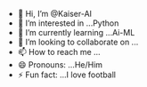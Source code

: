 - 👋 Hi, I’m @Kaiser-AI
- 👀 I’m interested in ...Python
- 🌱 I’m currently learning ...Ai-ML
- 💞️ I’m looking to collaborate on ...
- 📫 How to reach me ...
- 😄 Pronouns: ...He/Him
- ⚡ Fun fact: ...I love football

<!---
Kaiser-AI/Kaiser-AI is a ✨ special ✨ repository because its `README.md` (this file) appears on your GitHub profile.
You can click the Preview link to take a look at your changes.
--->
